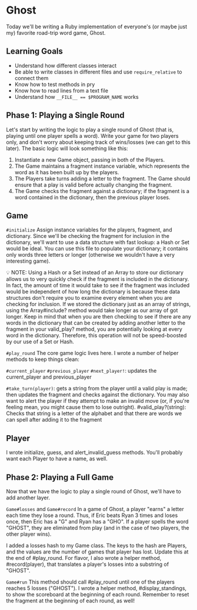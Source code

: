 # Ghost
Today we'll be writing a Ruby implementation of everyone's (or maybe just my) favorite road-trip word game, Ghost.

## Learning Goals
- Understand how different classes interact
- Be able to write classes in different files and use `require_relative` to connect them
- Know how to test methods in pry
- Know how to read lines from a text file
- Understand how `__FILE__ == $PROGRAM_NAME` works

## Phase 1: Playing a Single Round
Let's start by writing the logic to play a single round of Ghost (that is, playing until one player spells a word). Write your game for two players only, and don't worry about keeping track of wins/losses (we can get to this later). The basic logic will look something like this:

1. Instantiate a new Game object, passing in both of the Players.
2. The Game maintains a fragment instance variable, which represents the word as it has been built up by the players.
3. The Players take turns adding a letter to the fragment. The Game should ensure that a play is valid before actually changing the fragment.
4. The Game checks the fragment against a dictionary; if the fragment is a word contained in the dictionary, then the previous player loses.

## Game
`#initialize`
Assign instance variables for the players, fragment, and dictionary. Since we'll be checking the fragment for inclusion in the dictionary, we'll want to use a data structure with fast lookup: a Hash or Set would be ideal. You can use this file to populate your dictionary; it contains only words three letters or longer (otherwise we wouldn't have a very interesting game).

💡 NOTE: Using a Hash or a Set instead of an Array to store our dictionary allows us to very quickly check if the fragment is included in the dictionary. In fact, the amount of time it would take to see if the fragment was included would be independent of how long the dictionary is because these data structures don't require you to examine every element when you are checking for inclusion. If we stored the dictionary just as an array of strings, using the Array#include? method would take longer as our array of got longer. Keep in mind that when you are then checking to see if there are any words in the dictionary that can be created by adding another letter to the fragment in your valid_play? method, you are potentially looking at every word in the dictionary. Therefore, this operation will not be speed-boosted by our use of a Set or Hash.

`#play_round`
The core game logic lives here. I wrote a number of helper methods to keep things clean:

`#current_player`
`#previous_player`
`#next_player!`: updates the current_player and previous_player

`#take_turn(player)`: gets a string from the player until a valid play is made; then updates the fragment and checks against the dictionary. You may also want to alert the player if they attempt to make an invalid move (or, if you're feeling mean, you might cause them to lose outright).
#valid_play?(string): Checks that string is a letter of the alphabet and that there are words we can spell after adding it to the fragment

## Player
I wrote initialize, guess, and alert_invalid_guess methods. You'll probably want each Player to have a name, as well.

## Phase 2: Playing a Full Game
Now that we have the logic to play a single round of Ghost, we'll have to add another layer.

`Game#losses` and `Game#record`
In a game of Ghost, a player "earns" a letter each time they lose a round. Thus, if Eric beats Ryan 3 times and loses once, then Eric has a "G" and Ryan has a "GHO". If a player spells the word "GHOST", they are eliminated from play (and in the case of two players, the other player wins).

I added a losses hash to my Game class. The keys to the hash are Players, and the values are the number of games that player has lost. Update this at the end of #play_round. For flavor, I also wrote a helper method, #record(player), that translates a player's losses into a substring of "GHOST".

`Game#run`
This method should call #play_round until one of the players reaches 5 losses ("GHOST"). I wrote a helper method, #display_standings, to show the scoreboard at the beginning of each round. Remember to reset the fragment at the beginning of each round, as well!